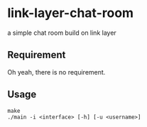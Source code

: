 # link-layer-chat-room
a simple chat room build on link layer

## Requirement
Oh yeah, there is no requirement.

## Usage

```
make
./main -i <interface> [-h] [-u <username>]
```
